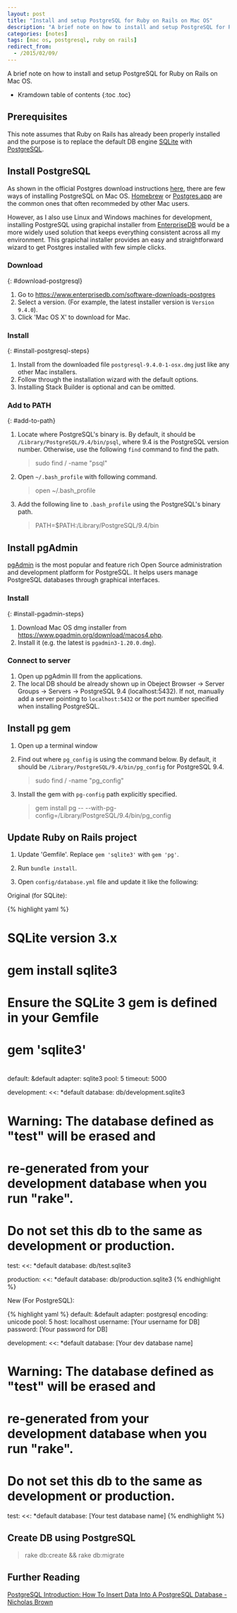 ```yaml
---
layout: post
title: "Install and setup PostgreSQL for Ruby on Rails on Mac OS"
description: "A brief note on how to install and setup PostgreSQL for Ruby on Rails on Mac OS."
categories: [notes]
tags: [mac os, postgresql, ruby on rails]
redirect_from:
  - /2015/02/09/
---
```

A brief note on how to install and setup PostgreSQL for Ruby on Rails on Mac OS.

* Kramdown table of contents
{:toc .toc}

## Prerequisites

This note assumes that Ruby on Rails has already been properly installed
and the purpose is to replace the default DB engine [SQLite][SQLite] with [PostgreSQL][PostgreSQL].

## Install PostgreSQL

As shown in the official Postgres download instructions [here](http://www.postgresql.org/download/macosx/),
there are few ways of installing PostgreSQL on Mac OS.
[Homebrew][Homebrew] or [Postgres.app][Postgres.app] are the common ones
that often recommeded by other Mac users.

However, as I also use Linux and Windows machines for development,
installing PostgreSQL using grapichal installer from [EnterpriseDB][EnterpriseDB] would be a more widely used solution
that keeps everything consistent across all my environment.
This grapichal installer provides an easy and straightforward wizard to get
Postgres installed with few simple clicks.

### Download
{: #download-postgresql}
1. Go to <https://www.enterprisedb.com/software-downloads-postgres>
2. Select a version. (For example, the latest installer version is `Version 9.4.0`).
3. Click 'Mac OS X' to download for Mac.

### Install
{: #install-postgresql-steps}
1. Install from the downloaded file `postgresql-9.4.0-1-osx.dmg` just like any other Mac installers.
2. Follow through the installation wizard with the default options.
3. Installing Stack Builder is optional and can be omitted.

### Add to PATH
{: #add-to-path}
1. Locate where PostgreSQL's binary is.
By default, it should be `/Library/PostgreSQL/9.4/bin/psql`, where 9.4 is the PostgreSQL version number.
Otherwise, use the following `find` command to find the path.

    > sudo find / -name "psql"

2. Open `~/.bash_profile` with following command.

    > open ~/.bash_profile

3. Add the following line to `.bash_profile` using the PostgreSQL's binary path.

    > PATH=$PATH:/Library/PostgreSQL/9.4/bin

## Install pgAdmin

[pgAdmin][pgAdmin] is the most popular and feature rich Open Source administration and development platform for PostgreSQL.
It helps users manage PostgreSQL databases through graphical interfaces.

### Install
{: #install-pgadmin-steps}
1. Download Mac OS dmg installer from <https://www.pgadmin.org/download/macos4.php>.
2. Install it (e.g. the latest is `pgadmin3-1.20.0.dmg`).

### Connect to server
1. Open up pgAdmin III from the applications.
2. The local DB should be already shown up in Obeject Browser -> Server Groups -> Servers -> PostgreSQL 9.4 (localhost:5432).
If not, manually add a server pointing to `localhost:5432`
or the port number specified when installing PostgreSQL.

## Install pg gem
1. Open up a terminal window
2. Find out where `pg_config` is using the command below.
By default, it should be `/Library/PostgreSQL/9.4/bin/pg_config` for PostgreSQL 9.4.

    > sudo find / -name "pg_config"

3. Install the gem with `pg-config` path explicitly specified.

    > gem install pg \-- \--with-pg-config=/Library/PostgreSQL/9.4/bin/pg_config

## Update Ruby on Rails project

1. Update 'Gemfile'. Replace `gem 'sqlite3'` with `gem 'pg'`.

2. Run `bundle install`.

3. Open `config/database.yml` file and update it like the following:

Original (for SQLite):

{% highlight yaml %}
# SQLite version 3.x
#   gem install sqlite3
#
#   Ensure the SQLite 3 gem is defined in your Gemfile
#   gem 'sqlite3'
#
default: &default
  adapter: sqlite3
  pool: 5
  timeout: 5000

development:
  <<: *default
  database: db/development.sqlite3

# Warning: The database defined as "test" will be erased and
# re-generated from your development database when you run "rake".
# Do not set this db to the same as development or production.
test:
  <<: *default
  database: db/test.sqlite3

production:
  <<: *default
  database: db/production.sqlite3
{% endhighlight %}

New (For PostgreSQL):

{% highlight yaml %}
default: &default
  adapter: postgresql
  encoding: unicode
  pool: 5
  host: localhost
  username: [Your username for DB]
  password: [Your password for DB]

development:
  <<: *default
  database: [Your dev database name]

# Warning: The database defined as "test" will be erased and
# re-generated from your development database when you run "rake".
# Do not set this db to the same as development or production.
test:
  <<: *default
  database: [Your test database name]
{% endhighlight %}

## Create DB using PostgreSQL

  > rake db:create && rake db:migrate

## Further Reading

[PostgreSQL Introduction: How To Insert Data Into A PostgreSQL Database - Nicholas Brown][External Tutorial]

[PostgreSQL]: http://www.postgresql.org/
[SQLite]: http://www.sqlite.org/
[Homebrew]: http://brew.sh/
[Postgres.app]: http://postgresapp.com/
[EnterpriseDB]: https://www.enterprisedb.com/software-downloads-postgres
[pgAdmin]: http://www.pgadmin.org/
[External Tutorial]: https://www.kompulsa.com/postgresql-introduction-insert-data-postgresql-database/
